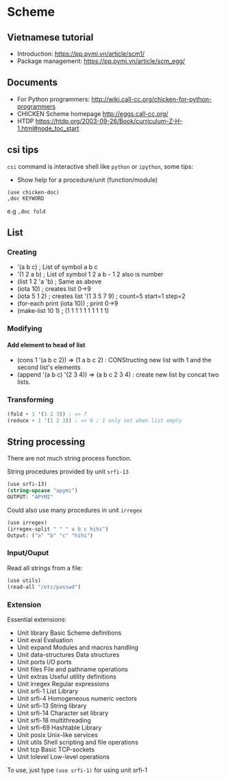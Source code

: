 # Scheme

## Vietnamese tutorial

- Introduction: https://pp.pymi.vn/article/scm1/
- Package management: https://pp.pymi.vn/article/scm_egg/

## Documents

- For Python programmers: http://wiki.call-cc.org/chicken-for-python-programmers
- CHICKEN Scheme homepage http://eggs.call-cc.org/
- HTDP https://htdp.org/2003-09-26/Book/curriculum-Z-H-1.html#node_toc_start

## csi tips
`csi` command is interactive shell like `python` or `ipython`,
some tips:

- Show help for a procedure/unit (function/module)

```
(use chicken-doc)
,doc KEYWORD
```

e.g `,doc fold`

## List

### Creating
- '(a b c) ; List of symbol a b c
- '(1 2 a b) ; List of symbol 1 2 a b - 1 2 also is number
- (list 1 2 'a 'b) ; Same as above
- (iota 10) ; creates list 0->9
- (iota 5 1 2) ; creates list '(1 3 5 7 9)  ; count=5 start=1 step=2
- (for-each print (iota 10)) ; print 0->9
- (make-list 10 1) ; (1 1 1 1 1 1 1 1 1 1)
### Modifying
#### Add element to head of list
- (cons 1 '(a b c 2)) => (1 a b c 2) : CONStructing new list with 1 and the second list's elements
- (append '(a b c) '(2 3 4)) => (a b c 2 3 4) : create new list by concat two lists.


### Transforming

```scheme
(fold + 1 '(1 2 3)) ; => 7
(reduce + 1 '(1 2 3)) ; => 6 ; 1 only set when list empty
```

## String processing
There are not much string process function.

String procedures provided by unit `srfi-13`

```scheme
(use srfi-13)
(string-upcase "apymi")
OUTPUT: "APYMI"
```

Could also use many procedures in unit `irregex`

```scheme
(use irregex)
(irregex-split " " " a b c hihi")
Output: ("a" "b" "c" "hihi")
```
### Input/Ouput

Read all strings from a file:

```scheme
(use utils)
(read-all "/etc/passwd")
```

### Extension
Essential extensions:

- Unit library Basic Scheme definitions
- Unit eval Evaluation
- Unit expand Modules and macros handling
- Unit data-structures Data structures
- Unit ports I/O ports
- Unit files File and pathname operations
- Unit extras Useful utility definitions
- Unit irregex Regular expressions
- Unit srfi-1 List Library
- Unit srfi-4 Homogeneous numeric vectors
- Unit srfi-13 String library
- Unit srfi-14 Character set library
- Unit srfi-18 multithreading
- Unit srfi-69 Hashtable Library
- Unit posix Unix-like services
- Unit utils Shell scripting and file operations
- Unit tcp Basic TCP-sockets
- Unit lolevel Low-level operations

To use, just type `(use srfi-1)` for using unit srfi-1
